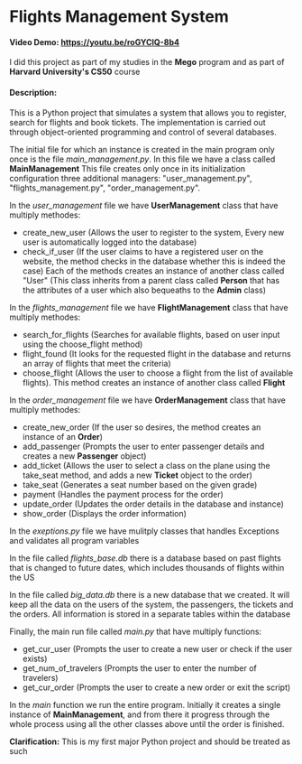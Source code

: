 # Flights Management System
#### Video Demo:   https://youtu.be/roGYClQ-8b4

I did this project as part of my studies in the **Mego** program and as part of **Harvard University's CS50** course

#### Description:

This is a Python project that simulates a system that allows you to register, search for flights and book tickets. The implementation is carried out through object-oriented programming and control of several databases.


The initial file for which an instance is created in the main program only once is the file *main_management.py*. In this file we have a class called **MainManagement** This file creates only once in its initialization configuration three additional managers: "user_management.py", "flights_management.py", "order_management.py".


In the *user_management* file we have **UserManagement** class that have multiply methodes:
- create_new_user (Allows the user to register to the system, Every new user is automatically logged into the database)
- check_if_user (If the user claims to have a registered user on the website, the method checks in the database whether this is indeed the case)
Each of the methods creates an instance of another class called "User" (This class inherits from a parent class called **Person** that has the attributes of a user which also bequeaths to the **Admin** class)


In the *flights_management* file we have **FlightManagement** class that have multiply methodes:
- search_for_flights (Searches for available flights, based on user input using the choose_flight method)
- flight_found (It looks for the requested flight in the database and returns an array of flights that meet the criteria)
- choose_flight (Allows the user to choose a flight from the list of available flights). This method creates an instance of another class called **Flight**


In the *order_management* file we have **OrderManagement** class that have multiply methodes:
- create_new_order (If the user so desires, the method creates an instance of an **Order**)
- add_passenger (Prompts the user to enter passenger details and creates a new **Passenger** object)
- add_ticket (Allows the user to select a class on the plane using the take_seat method, and adds a new **Ticket** object to the order)
- take_seat (Generates a seat number based on the given grade)
- payment (Handles the payment process for the order)
- update_order (Updates the order details in the database and instance)
- show_order (Displays the order information)


In the *exeptions.py* file we have mulitply classes that handles Exceptions and validates all program variables


In the file called *flights_base.db* there is a database based on past flights that is changed to future dates, which includes thousands of flights within the US


In the file called *big_data.db* there is a new database that we created. It will keep all the data on the users of the system, the passengers, the tickets and the orders. All information is stored in a separate tables within the database


Finally, the main run file called *main.py* that have multiply functions:
- get_cur_user (Prompts the user to create a new user or check if the user exists)
- get_num_of_travelers (Prompts the user to enter the number of travelers)
- get_cur_order (Prompts the user to create a new order or exit the script)

In the *main* function we run the entire program. Initially it creates a single instance of **MainManagement**, and from there it progress through the whole process using all the other classes above until the order is finished.

**Clarification:** This is my first major Python project and should be treated as such

